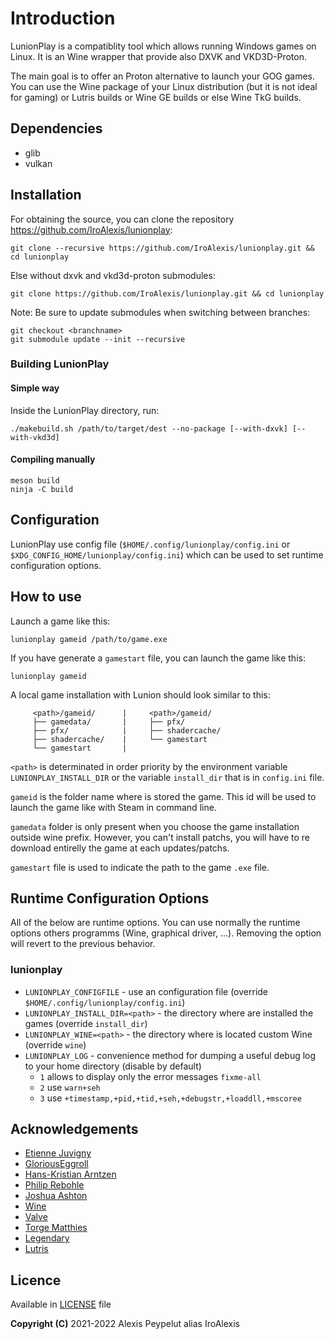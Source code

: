  # Introduction

LunionPlay is a compatiblity tool which allows running Windows games on Linux. It is an Wine wrapper that provide also DXVK and VKD3D-Proton.

The main goal is to offer an Proton alternative to launch your GOG games. You can use the Wine package of your Linux distribution (but it is not ideal for gaming) or Lutris builds or Wine GE builds or else Wine TkG builds.


## Dependencies
* glib
* vulkan



## Installation

For obtaining the source, you can clone the repository https://github.com/IroAlexis/lunionplay:
```
git clone --recursive https://github.com/IroAlexis/lunionplay.git && cd lunionplay
```

Else without dxvk and vkd3d-proton submodules:
```
git clone https://github.com/IroAlexis/lunionplay.git && cd lunionplay
```

Note: Be sure to update submodules when switching between branches:
```
git checkout <branchname>
git submodule update --init --recursive
```

### Building LunionPlay
#### Simple way
Inside the LunionPlay directory, run:
```
./makebuild.sh /path/to/target/dest --no-package [--with-dxvk] [--with-vkd3d]
```

#### Compiling manually
```
meson build
ninja -C build
```


## Configuration
LunionPlay use config file (`$HOME/.config/lunionplay/config.ini` or `$XDG_CONFIG_HOME/lunionplay/config.ini`) which can be used to set runtime configuration options.

## How to use

Launch a game like this:
```
lunionplay gameid /path/to/game.exe
```

If you have generate a `gamestart` file, you can launch the game like this:
```
lunionplay gameid
```

A local game installation with Lunion should look similar to this:
```
     <path>/gameid/      |     <path>/gameid/
     ├── gamedata/       |     ├── pfx/
     ├── pfx/            |     ├── shadercache/
     ├── shadercache/    |     └── gamestart
     └── gamestart       |
```
`<path>` is determinated in order priority by the environment variable `LUNIONPLAY_INSTALL_DIR` or the variable `install_dir` that is in `config.ini` file.

`gameid` is the folder name where is stored the game. This id will be used to launch the game like with Steam in command line.

`gamedata` folder is only present when you choose the game installation outside wine prefix. However, you can't install patchs, you will have to re download entirelly the game at each updates/patchs.

`gamestart` file is used to indicate the path to the game `.exe` file.



## Runtime Configuration Options
All of the below are runtime options. You can use normally the runtime options others programms (Wine, graphical driver, ...). Removing the option will revert to the previous behavior.
### lunionplay
* `LUNIONPLAY_CONFIGFILE` - use an configuration file (override `$HOME/.config/lunionplay/config.ini`)
* `LUNIONPLAY_INSTALL_DIR=<path>` - the directory where are installed the games (override `install_dir`)
* `LUNIONPLAY_WINE=<path>` - the directory where is located custom Wine (override `wine`)
* `LUNIONPLAY_LOG` - convenience method for dumping a useful debug log to your home directory (disable by default)
  * `1` allows to display only the error messages `fixme-all`
  * `2` use `warn+seh`
  * `3` use `+timestamp,+pid,+tid,+seh,+debugstr,+loaddll,+mscoree`



## Acknowledgements
* [Etienne Juvigny](https://github.com/Tk-Glitch)
* [GloriousEggroll](https://github.com/GloriousEggroll)
* [Hans-Kristian Arntzen](https://github.com/HansKristian-Work)
* [Philip Rebohle](https://github.com/doitsujin)
* [Joshua Ashton](https://github.com/Joshua-Ashton)
* [Wine](https://winehq.org)
* [Valve](https://github.com/ValveSoftware/Proton)
* [Torge Matthies ](https://github.com/openglfreak)
* [Legendary](https://github.com/derrod/legendary)
* [Lutris](https://github.com/lutris)



## Licence
Available in [LICENSE](LICENSE) file<br>

**Copyright (C)** 2021-2022 Alexis Peypelut alias IroAlexis
